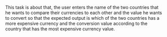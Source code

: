 This task is about that, the user enters the name of the two countries that he
wants to compare their currencies to each other and the value he wants to convert
so that the expected output is which of the two countries has a more expensive
currency and the conversion value according to the country that has the most
expensive currency value.

